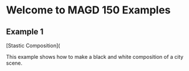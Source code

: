 # Welcome to MAGD 150 Examples

## Example 1

[Stastic Composition](

This example shows how to make a black and white composition of a city scene. 

